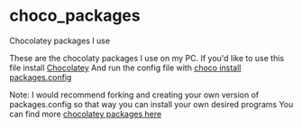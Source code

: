 # choco_packages
Chocolatey packages I use

These are the chocolaty packages I use on my PC.
If you'd like to use this file install [Chocolatey](https://chocolatey.org/install)
And run the config file with [choco install packages.config](https://chocolatey.org/docs/commands-install)

Note: I would recommend forking and creating your own version of packages.config so that way you can install your own desired programs
You can find more [chocolatey packages here](https://chocolatey.org/packages)
